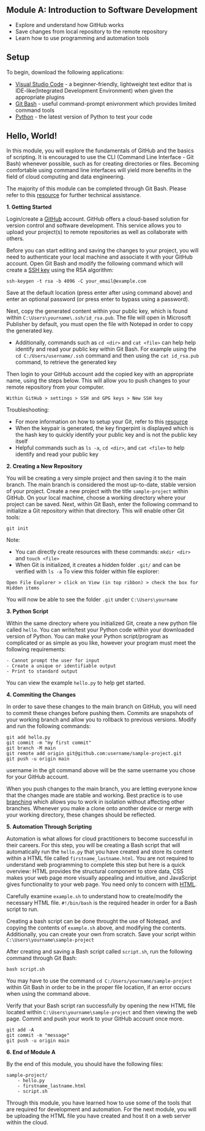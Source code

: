 ## Module A: Introduction to Software Development

- Explore and understand how GitHub works
- Save changes from local repository to the remote repository
- Learn how to use programming and automation tools

## Setup


To begin, download the following applications: 
- [Visual Studio Code](https://code.visualstudio.com/) - a beginner-friendly, lightweight text editor that is IDE-like(Integrated Development Environment) when given the appropriate plugins
- [Git Bash](https://git-scm.com/) - useful command-prompt enivronment which provides limited command tools
- [Python](https://www.python.org/downloads/) - the latest version of Python to test your code


## Hello, World!

In this module, you will explore the fundamentals of GitHub and the basics of scripting. It is encouraged to use the CLI (Command Line Interface - Git Bash) whenever possible, such as for creating directories or files. Becoming comfortable using command line interfaces will yield more benefits in the field of cloud computing and data engineering.

The majority of this module can be completed through Git Bash. Please refer to this [resource](https://learnxinyminutes.com/docs/bash/) for further technical assistance.

**1. Getting Started**

Login/create a [GitHub](https://docs.github.com/en/get-started/quickstart/hello-world) account. GitHub offers a cloud-based solution for version control and software development. This service allows you to upload your project(s) to remote repositories as well as collaborate with others.

Before you can start editing and saving the changes to your project, you will need to authenticate your local machine and associate it with your GitHub account. Open Git Bash and modify the following command which will create a [SSH key](https://git-scm.com/book/en/v2/Git-on-the-Server-Generating-Your-SSH-Public-Key) using the RSA algorithm:
```
ssh-keygen -t rsa -b 4096 -C your_email@example.com
```

Save at the default location (press enter after using command above) and enter an optional password (or press enter to bypass using a password).

Next, copy the generated content within your public key, which is found within ```C:\Users\yourname\.ssh/id_rsa.pub```. The file will open in Microsoft Publisher by default, you must open the file with Notepad in order to copy the generated key.
- Additionally, commands such as ```cd <dir>``` and ```cat <file>``` can help help identify and read your public key within Git Bash. For example using the ```cd C:/Users/username/.ssh``` command and then using the ```cat id_rsa.pub``` command, to retrieve the generated key



Then login to your GitHub account add the copied key with an appropriate name, using the steps below. This will allow you to push changes to your remote repository from your computer.
```
Within GitHub > settings > SSH and GPG keys > New SSH key
```

Troubleshooting:
- For more information on how to setup your Git, refer to this [resource](https://docs.github.com/en/get-started/quickstart/set-up-git)
- When the keypair is generated, the key fingerpint is displayed which is the hash key to quickly identify your public key and is not the public key itself
- Helpful commands such as ```ls -a```, ```cd <dir>```, and ```cat <file>``` to help identify and read your public key

**2. Creating a New Repository**

You will be creating a very simple project and then saving it to the main branch. The main branch is considered the most up-to-date, stable version of your project. Create a new project with the title ```sample-project``` within GitHub. On your local machine, choose a working directory where your project can be saved. Next, within Git Bash, enter the following command to initialize a Git repository within that directory. This will enable other Git tools:
```
git init
```

Note:
- You can directly create resources with these commands: ```mkdir <dir>``` and ```touch <file>```
- When Git is initialized, it creates a hidden folder ```.git/``` and can be verified with ```ls -a``` 
To view this folder within file explorer:
```
Open File Explorer > click on View (in top ribbon) > check the box for Hidden items
```
You will now be able to see the folder ```.git``` under ```C:\Users\yourname```

**3. Python Script**

Within the same directory where you initialized Git, create a new python file called ```hello```. You can write/test your Python code within your downloaded version of Python. You can make your Python script/program as complicated or as simple as you like, however your program must meet the following requirements:
```
- Cannot prompt the user for input
- Create a unique or identifiable output
- Print to standard output
```
You can view the example ```hello.py``` to help get started.

**4. Commiting the Changes**

In order to save these changes to the main branch on GitHub, you will need to commit these changes before pushing them. Commits are snapshots of your working branch and allow you to rollback to previous versions. Modify and run the following commands:
```
git add hello.py
git commit -m "my first commit"
git branch -M main
git remote add origin git@github.com:username/sample-project.git
git push -u origin main
```
username in the git command above will be the same username you chose for your GitHub account.

When you push changes to the main branch, you are letting everyone know that the changes made are stable and working. Best practice is to use [branching](https://docs.github.com/en/pull-requests/collaborating-with-pull-requests/proposing-changes-to-your-work-with-pull-requests/about-branches) which allows you to work in isolation without affecting other branches. Whenever you make a clone onto another device or merge with your working directory, these changes should be reflected.

**5. Automation Through Scripting**

Automation is what allows for cloud practitioners to become successful in their careers. For this step, you will be creating a Bash script that will automatically run the ```hello.py``` that you have created and store its content within a HTML file called ```firstname_lastname.html```. You are not required to understand web programming to complete this step but here is a quick overview: HTML provides the structural component to store data, CSS makes your web page more visually appealing and intuitive, and JavaScript gives functionality to your web page. You need only to concern with [HTML](https://developer.mozilla.org/en-US/docs/Web/HTML).

Carefully examine ```example.sh``` to understand how to create/modify the necessary HTML file. ```#!/bin/bash``` is the required header in order for a Bash script to run. 

Creating a bash script can be done throught the use of Notepad, and copying the contents of ```example.sh``` above, and modifying the contents. Additionally, you can create your own from scratch. Save your script within ```C:\Users\yourname\sample-project```

After creating and saving a Bash script called ```script.sh```, run the following command through Git Bash:
```
bash script.sh
```

You may have to use the command ```cd C:/Users/yourname/sample-project``` within Git Bash in order to be in the proper file location, if an error occurs when using the command above.


Verify that your Bash script ran successfully by opening the new HTML file located within ```C:\Users\yourname\sample-project``` and then viewing the web page. Commit and push your work to your GitHub account once more.
```
git add -A
git commit -m "message"
git push -u origin main
```

**6. End of Module A**

By the end of this module, you should have the following files:
```
sample-project/
    - hello.py
    - firstname_lastname.html
    - script.sh
```
Through this module, you have learned how to use some of the tools that are required for development and automation. For the next module, you will be uploading the HTML file you have created and host it on a web server within the cloud.
